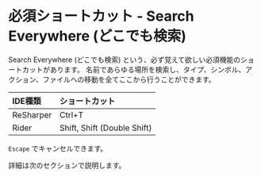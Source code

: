﻿# 必須ショートカット - Search Everywhere (どこでも検索)

Search Everywhere (どこでも検索) という、必ず覚えて欲しい必須機能のショートカットがあります。
名前であらゆる場所を検索し、タイプ、シンボル、アクション、ファイルへの移動を全てここから行うことができます。

| IDE種類    | ショートカット                                                            |
| :---      | :---                                                                    |
| ReSharper | <shortcut id="Search Everywhere">Ctrl+T</shortcut>                      |
| Rider     | <shortcut id="Search Everywhere">Shift, Shift (Double Shift)</shortcut> |

`Escape` でキャンセルできます。

詳細は次のセクションで説明します。
